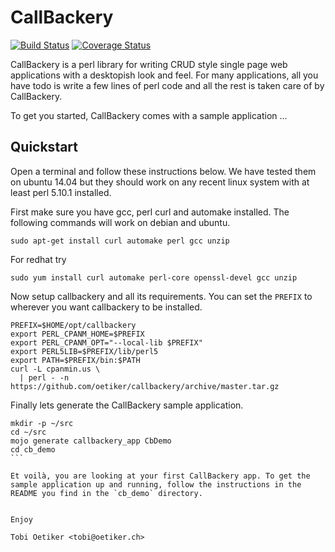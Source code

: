 CallBackery
===========

[![Build Status](https://travis-ci.org/oetiker/callbackery.svg?branch=master)](https://travis-ci.org/oetiker/callbackery)
[![Coverage Status](https://coveralls.io/repos/oetiker/callbackery/badge.svg?branch=master&service=github)](https://coveralls.io/github/oetiker/callbackery?branch=master)

CallBackery is a perl library for writing CRUD style single page web
applications with a desktopish look and feel.  For many applications, all
you have todo is write a few lines of perl code and all the rest is taken
care of by CallBackery.

To get you started, CallBackery comes with a sample application ... 

Quickstart
----------

Open a terminal and follow these instructions below. We have tested them on
ubuntu 14.04 but they should work on any recent linux system with at least
perl 5.10.1 installed.

First make sure you have gcc, perl curl and automake installed. The following commands
will work on debian and ubuntu. 

```
sudo apt-get install curl automake perl gcc unzip
```

For redhat try

```
sudo yum install curl automake perl-core openssl-devel gcc unzip
```

Now setup callbackery and all its requirements. You can set the `PREFIX` to
wherever you want callbackery to be installed.

```
PREFIX=$HOME/opt/callbackery
export PERL_CPANM_HOME=$PREFIX
export PERL_CPANM_OPT="--local-lib $PREFIX"
export PERL5LIB=$PREFIX/lib/perl5
export PATH=$PREFIX/bin:$PATH
curl -L cpanmin.us \
  | perl - -n https://github.com/oetiker/callbackery/archive/master.tar.gz
```

Finally lets generate the CallBackery sample application.

````
mkdir -p ~/src
cd ~/src
mojo generate callbackery_app CbDemo
cd cb_demo
```

Et voilà, you are looking at your first CallBackery app. To get the
sample application up and running, follow the instructions in the 
README you find in the `cb_demo` directory.


Enjoy

Tobi Oetiker <tobi@oetiker.ch>
